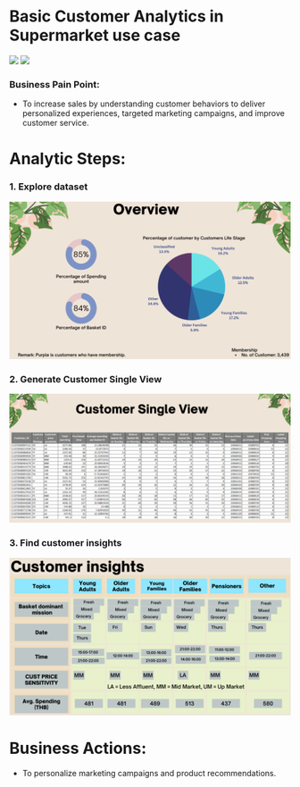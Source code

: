 # Basic Customer Analytics in Supermarket use case
[![](https://img.shields.io/badge/-Concept-blue)](#) [![](https://img.shields.io/badge/-Presentation-blue)](#)
### Business Pain Point:
* To increase sales by understanding customer behaviors to deliver personalized experiences, targeted marketing campaigns, and improve customer service.
# Analytic Steps:
### 1. Explore dataset
![Overview](https://github.com/ChampAnuwat/MADT-8101-Seminar-in-Customer-Analytics/blob/main/2.%20Basic%20Customer%20Analytics/Overview_Data.png)
### 2. Generate Customer Single View
![Single View](https://github.com/ChampAnuwat/MADT-8101-Seminar-in-Customer-Analytics/blob/main/2.%20Basic%20Customer%20Analytics/Customer_Single_View.png)
### 3. Find customer insights
![Insight](https://github.com/ChampAnuwat/MADT-8101-Seminar-in-Customer-Analytics/blob/main/2.%20Basic%20Customer%20Analytics/Customer_Insight.png)
# Business Actions:
* To personalize marketing campaigns and product recommendations.
